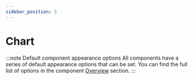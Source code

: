 ```yaml
---
sidebar_position: 3
---
```


# Chart

:::note Default component appearance options
All components have a series of default appearance options that can be set. You can find the full list of options in the
component [Overview](/components/intro) section.
:::
